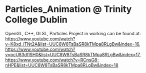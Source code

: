 # Particles_Animation @ Trinity College Dublin
OpenGL, C++, GLSL, Particles
Project in working can be found at: https://www.youtube.com/watch?v=K8xd_iTNt2A&list=UUC8W8TsBaSR8kTMpa8RLgBw&index=16,
https://www.youtube.com/watch?v=pcU83dflSH0&list=UUC8W8TsBaSR8kTMpa8RLgBw&index=17,
https://www.youtube.com/watch?v=RCnsG8-nHPE&list=UUC8W8TsBaSR8kTMpa8RLgBw&index=18
